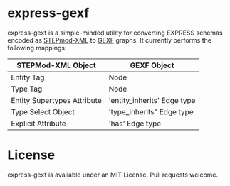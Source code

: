 # express-gexf
express-gexf is a simple-minded utility for converting EXPRESS schemas encoded as [STEPmod-XML](http://stepmod.sourceforge.net/express_model_spec/) to [GEXF](https://gephi.org/gexf/format/) graphs. It currently performs the following mappings:

|  STEPMod-XML Object | GEXF Object                                  |
|     ---          |      ---                                        |
|     Entity Tag      |     Node                                     |
|     Type  Tag       |     Node                                     |
|     Entity Supertypes Attribute    |   'entity_inherits' Edge type |
|     Type Select Object          |    'type_inherits" Edge type     |
|     Explicit Attribute          |    'has' Edge type               |


# License
express-gexf is available under an MIT License. Pull requests welcome.
